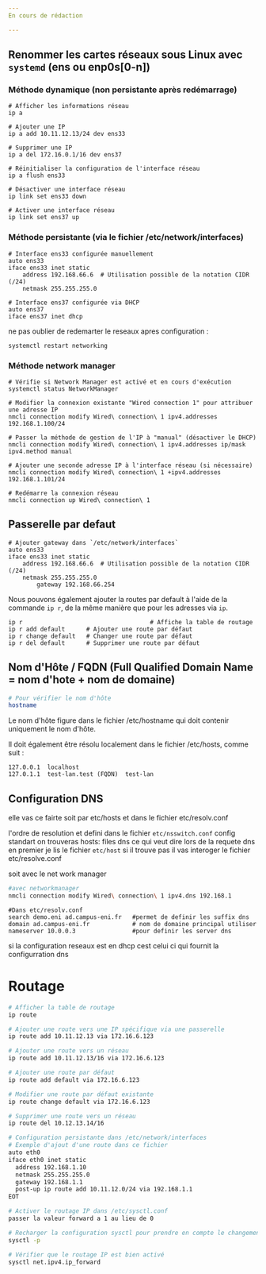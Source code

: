 ```yaml
--- 
En cours de rédaction 

---
```

## Renommer les cartes réseaux sous Linux avec `systemd` (ens ou enp0s[0-n])


### Méthode dynamique (non persistante après redémarrage)
```bash=
# Afficher les informations réseau
ip a

# Ajouter une IP
ip a add 10.11.12.13/24 dev ens33

# Supprimer une IP
ip a del 172.16.0.1/16 dev ens37

# Réinitialiser la configuration de l'interface réseau
ip a flush ens33

# Désactiver une interface réseau
ip link set ens33 down

# Activer une interface réseau
ip link set ens37 up
```

### Méthode persistante (via le fichier /etc/network/interfaces)
```bash=
# Interface ens33 configurée manuellement
auto ens33
iface ens33 inet static
    address 192.168.66.6  # Utilisation possible de la notation CIDR (/24)
    netmask 255.255.255.0

# Interface ens37 configurée via DHCP
auto ens37
iface ens37 inet dhcp
```
ne pas oublier de redemarter le reseaux apres configuration : 
```bash=
systemctl restart networking
```
###  Méthode network manager 
```
# Vérifie si Network Manager est activé et en cours d'exécution
systemctl status NetworkManager

# Modifier la connexion existante "Wired connection 1" pour attribuer une adresse IP
nmcli connection modify Wired\ connection\ 1 ipv4.addresses 192.168.1.100/24

# Passer la méthode de gestion de l'IP à "manual" (désactiver le DHCP)
nmcli connection modify Wired\ connection\ 1 ipv4.addresses ip/mask ipv4.method manual

# Ajouter une seconde adresse IP à l'interface réseau (si nécessaire)
nmcli connection modify Wired\ connection\ 1 +ipv4.addresses 192.168.1.101/24

# Redémarre la connexion réseau
nmcli connection up Wired\ connection\ 1
```
## Passerelle par defaut 

```bash=
# Ajouter gateway dans `/etc/network/interfaces`
auto ens33
iface ens33 inet static
    address 192.168.66.6  # Utilisation possible de la notation CIDR (/24)
    netmask 255.255.255.0
		gateway 192.168.66.254
```

Nous pouvons également ajouter la routes par default à l'aide de la commande `ip r`, de la même manière que pour les adresses via `ip`.

```bash=
ip r 									# Affiche la table de routage 
ip r add default      # Ajouter une route par défaut
ip r change default   # Changer une route par défaut
ip r del default      # Supprimer une route par défaut
```

## Nom d'Hôte / FQDN (Full Qualified Domain Name = nom d'hote + nom de domaine)
```bash
# Pour vérifier le nom d'hôte
hostname
```
Le nom d'hôte figure dans le fichier /etc/hostname qui doit contenir uniquement le nom d'hôte. 

Il doit également être résolu localement dans le fichier /etc/hosts, comme suit : 
```bash=
127.0.0.1  localhost
127.0.1.1  test-lan.test (FQDN)  test-lan
```

## Configuration DNS
elle vas ce fairte soit par etc/hosts 
et dans le fichier etc/resolv.conf 

l'ordre de resolution et defini dans le fichier `etc/nsswitch.conf`
config standart
on trouveras hosts: files dns ce qui veut dire lors de la requete dns en premier je lis le fichier `etc/host` si il trouve pas il vas interoger le fichier etc/resolve.conf 

soit avec le net work manager 
```bash =
#avec networkmanager
nmcli connection modify Wired\ connection\ 1 ipv4.dns 192.168.1
```
```bash=
#Dans etc/resolv.conf 
search demo.eni ad.campus-eni.fr   #permet de definir les suffix dns
domain ad.campus-eni.fr            # nom de domaine principal utiliser 
nameserver 10.0.0.3                #pour definir les server dns 
```
si la configuration reseaux est en dhcp cest celui ci qui fournit la configurration dns 

# Routage 

```bash 
# Afficher la table de routage
ip route

# Ajouter une route vers une IP spécifique via une passerelle
ip route add 10.11.12.13 via 172.16.6.123

# Ajouter une route vers un réseau
ip route add 10.11.12.13/16 via 172.16.6.123

# Ajouter une route par défaut
ip route add default via 172.16.6.123

# Modifier une route par défaut existante
ip route change default via 172.16.6.123

# Supprimer une route vers un réseau
ip route del 10.12.13.14/16

# Configuration persistante dans /etc/network/interfaces
# Exemple d'ajout d'une route dans ce fichier
auto eth0
iface eth0 inet static
  address 192.168.1.10
  netmask 255.255.255.0
  gateway 192.168.1.1
  post-up ip route add 10.11.12.0/24 via 192.168.1.1
EOT

# Activer le routage IP dans /etc/sysctl.conf
passer la valeur forward a 1 au lieu de 0

# Recharger la configuration sysctl pour prendre en compte le changement
sysctl -p

# Vérifier que le routage IP est bien activé
sysctl net.ipv4.ip_forward
```


